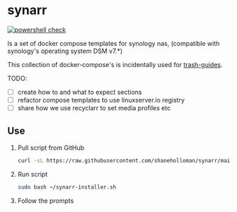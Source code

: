 # synarr

[![powershell check](https://github.com/shaneholloman/synarr/actions/workflows/powershell.yml/badge.svg)](https://github.com/shaneholloman/synarr/actions/workflows/powershell.yml)

Is a set of docker compose templates for synology nas, (compatible with synology's operating system DSM v7.*)

This collection of docker-compose's is incidentally used for [trash-guides](https://trash-guides.info/).


TODO:

- [ ] create how to and what to expect sections
- [ ] refactor  compose templates to use linuxserver.io registry
- [ ] share how we use recyclarr to set media profiles etc

## Use

1. Pull script from GitHub

    ```sh
    curl -sL https://raw.githubusercontent.com/shaneholloman/synarr/main/script/synarr-installer.sh > ~/synarr-installer.sh
    ```

2. Run script

    ```sh
    sudo bash ~/synarr-installer.sh
    ```

3. Follow the prompts
